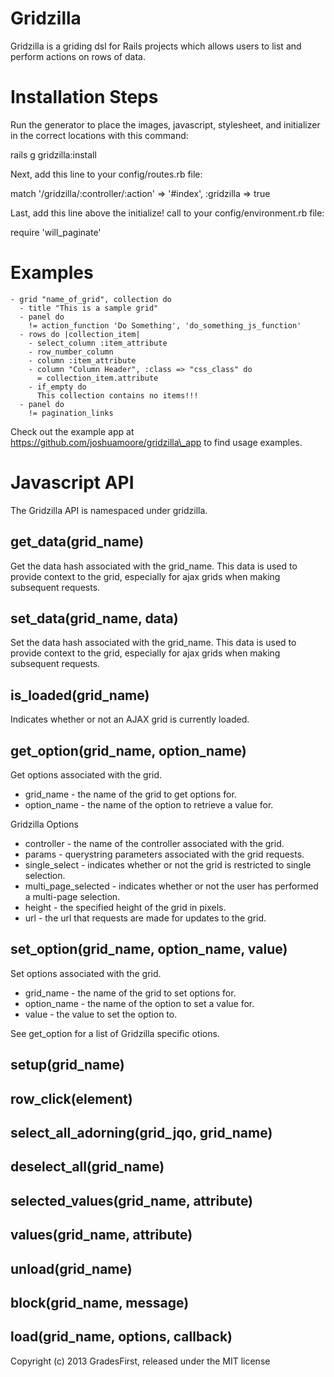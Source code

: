Gridzilla
=========

Gridzilla is a griding dsl for Rails projects which allows users to
list and perform actions on rows of data.

Installation Steps
=======

Run the generator to place the images, javascript, stylesheet, and initializer in the
correct locations with this command:

rails g gridzilla:install

Next, add this line to your config/routes.rb file:

match '/gridzilla/:controller/:action' => '#index', :gridzilla => true

Last, add this line above the initialize! call to your config/environment.rb file:

require 'will\_paginate'

Examples
=======

    - grid "name_of_grid", collection do
      - title "This is a sample grid"
      - panel do
        != action_function 'Do Something', 'do_something_js_function'
      - rows do |collection_item|
        - select_column :item_attribute
        - row_number_column
        - column :item_attribute
        - column "Column Header", :class => "css_class" do
          = collection_item.attribute
        - if_empty do
          This collection contains no items!!!
      - panel do
        != pagination_links

Check out the example app at https://github.com/joshuamoore/gridzilla\_app to
find usage examples.

Javascript API
=======
The Gridzilla API is namespaced under gridzilla.

get\_data(grid\_name)
-------
Get the data hash associated with the grid\_name. This data is used to provide 
context to the grid, especially for ajax grids when making subsequent requests.

set\_data(grid\_name, data)
-------
Set the data hash associated with the grid\_name. This data is used to provide 
context to the grid, especially for ajax grids when making subsequent requests.

is\_loaded(grid\_name)
-------
Indicates whether or not an AJAX grid is currently loaded.

get\_option(grid\_name, option\_name)
-------
Get options associated with the grid.
* grid\_name - the name of the grid to get options for.
* option\_name - the name of the option to retrieve a value for.

Gridzilla Options
* controller - the name of the controller associated with the grid.
* params - querystring parameters associated with the grid requests.
* single\_select - indicates whether or not the grid is restricted to single selection.
* multi\_page\_selected - indicates whether or not the user has performed a multi-page selection.
* height - the specified height of the grid in pixels.
* url - the url that requests are made for updates to the grid.

set\_option(grid\_name, option\_name, value)
-------
Set options associated with the grid.
* grid\_name - the name of the grid to set options for.
* option\_name - the name of the option to set a value for.
* value - the value to set the option to.

See get\_option for a list of Gridzilla specific otions.

setup(grid\_name)
-------

row\_click(element)
-------

select\_all\_adorning(grid\_jqo, grid\_name)
-------

deselect\_all(grid\_name)
-------

selected\_values(grid\_name, attribute)
-------

values(grid\_name, attribute)
-------

unload(grid\_name)
-------

block(grid\_name, message)
-------

load(grid\_name, options, callback)
-------

Copyright (c) 2013 GradesFirst, released under the MIT license
